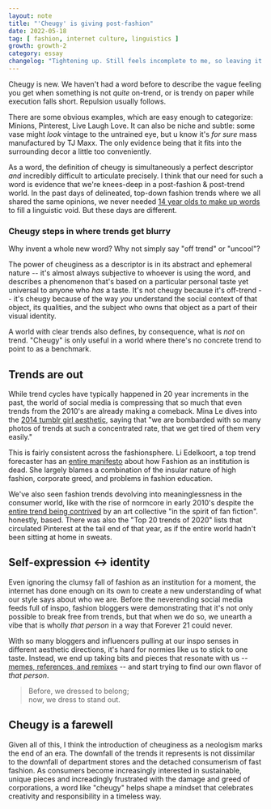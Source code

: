 ```yaml
---
layout: note
title: "'Cheugy' is giving post-fashion"
date: 2022-05-18
tag: [ fashion, internet culture, linguistics ]
growth: growth-2
category: essay
changelog: "Tightening up. Still feels incomplete to me, so leaving it as a sprout."
---
```


Cheugy is new. We haven't had a word before to describe the vague feeling you get when something is not *quite* on-trend, or is trendy on paper while execution falls short. Repulsion usually follows. 

There are some obvious examples, which are easy enough to categorize: Minions, Pinterest, Live Laugh Love. It can also be niche and subtle: some vase might *look* vintage to the untrained eye, but u know it's *for sure* mass manufactured by TJ Maxx. The only evidence being that it fits into the surrounding decor a little too conveniently.

As a word, the definition of cheugy is simultaneously a perfect descriptor *and* incredibly difficult to articulate precisely. I think that our need for such a word is evidence that we're knees-deep in a post-fashion & post-trend world. In the past days of delineated, top-down fashion trends where we all shared the same opinions, we never needed [14 year olds to make up words](https://www.nytimes.com/2021/04/29/style/cheugy.html) to fill a linguistic void. But these days are different.

### Cheugy steps in where trends get blurry

Why invent a whole new word? Why not simply say "off trend" or "uncool"? 

The power of cheuginess as a descriptor is in its abstract and ephemeral nature -- it's almost always subjective to whoever is using the word, and describes a phenomenon that's based on a particular personal taste yet universal to anyone who *has* a taste. It's not cheugy because it's off-trend -- it's cheugy because of the way *you* understand the social context of that object, its qualities, and the subject who owns that object as a part of their visual identity. 

A world with clear trends also defines, by consequence, what is *not* on trend. "Cheugy" is only useful in a world where there's no concrete trend to point to as a benchmark. 

## Trends are out

While trend cycles have typically happened in 20 year increments in the past, the world of social media is compressing that so much that even trends from the 2010's are already making a comeback. Mina Le dives into the [2014 tumblr girl aesthetic](https://youtu.be/gI2UqTFddo8?t=969), saying that "we are bombarded with so many photos of trends at such a concentrated rate, that we get tired of them very easily."

This is fairly consistent across the fashionsphere. Li Edelkoort, a top trend forecaster has an [entire manifesto](https://www.youtube.com/watch?v=LV3djdXfimI) about how Fashion as an institution is dead. She largely blames a combination of the insular nature of high fashion, corporate greed, and problems in fashion education. 

We've also seen fashion trends devolving into meaninglessness in the consumer world, like with the rise of normcore in early 2010's despite the [entire trend being contrived](https://www.highsnobiety.com/p/trend-forecasting-how-to/) by an art collective "in the spirit of fan fiction". honestly, based. There was also the "Top 20 trends of 2020" lists that circulated Pinterest at the tail end of that year, as if the entire world hadn't been sitting at home in sweats. 

## Self-expression &#x2194; identity

Even ignoring the clumsy fall of fashion as an institution for a moment, the internet has done enough on its own to create a new understanding of what our style says about who we are. Before the neverending social media feeds full of inspo, fashion bloggers were demonstrating that it's not only possible to break free from trends, but that when we do so, we unearth a vibe that is wholly *that person* in a way that Forever 21 could never.

With so many bloggers and influencers pulling at our inspo senses in different aesthetic directions, it's hard for normies like us to stick to one taste. Instead, we end up taking bits and pieces that resonate with us -- [memes, references, and remixes](https://www.highsnobiety.com/p/special-report-post-genre-fashion-future/) -- and start trying to find our own flavor of *that person*. 

<blockquote>
    Before, we dressed to belong; <br>now, we dress to stand out.
</blockquote>

## Cheugy is a farewell

Given all of this, I think the introduction of cheuginess as a neologism marks the end of an era. The downfall of the trends it represents is not dissimilar to the downfall of department stores and the detached consumerism of fast fashion. As consumers become increasingly interested in sustainable, unique pieces and increadingly frustrated with the damage and greed of corporations, a word like "cheugy" helps shape a mindset that celebrates creativity and responsibility in a timeless way. 




